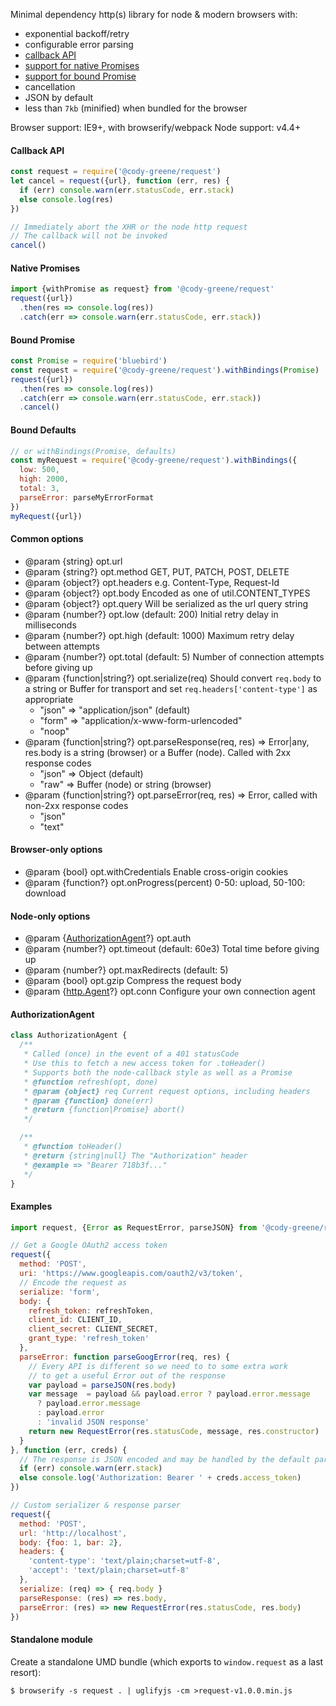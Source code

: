 Minimal dependency http(s) library for node & modern browsers with:
- exponential backoff/retry
- configurable error parsing
- [callback API](#callback-api)
- [support for native Promises](#native-promises)
- [support for bound Promise](#bound-promise)
- cancellation
- JSON by default
- less than `7kb` (minified) when bundled for the browser

Browser support: IE9+, with browserify/webpack
Node support: v4.4+

#### Callback API
```javascript
const request = require('@cody-greene/request')
let cancel = request({url}, function (err, res) {
  if (err) console.warn(err.statusCode, err.stack)
  else console.log(res)
})

// Immediately abort the XHR or the node http request
// The callback will not be invoked
cancel()
```

#### Native Promises
```javascript
import {withPromise as request} from '@cody-greene/request'
request({url})
  .then(res => console.log(res))
  .catch(err => console.warn(err.statusCode, err.stack))
```

#### Bound Promise
```javascript
const Promise = require('bluebird')
const request = require('@cody-greene/request').withBindings(Promise)
request({url})
  .then(res => console.log(res))
  .catch(err => console.warn(err.statusCode, err.stack))
  .cancel()
```

#### Bound Defaults
```javascript
// or withBindings(Promise, defaults)
const myRequest = require('@cody-greene/request').withBindings({
  low: 500,
  high: 2000,
  total: 3,
  parseError: parseMyErrorFormat
})
myRequest({url})
```

#### Common options
* @param {string} opt.url
* @param {string?} opt.method GET, PUT, PATCH, POST, DELETE
* @param {object?} opt.headers e.g. Content-Type, Request-Id
* @param {object?} opt.body Encoded as one of util.CONTENT_TYPES
* @param {object?} opt.query Will be serialized as the url query string
* @param {number?} opt.low (default: 200) Initial retry delay in milliseconds
* @param {number?} opt.high (default: 1000) Maximum retry delay between attempts
* @param {number?} opt.total (default: 5) Number of connection attempts before giving up
* @param {function|string?} opt.serialize(req) Should convert `req.body` to a string or Buffer for transport and set `req.headers['content-type']` as appropriate
  - "json" => "application/json" (default)
  - "form" => "application/x-www-form-urlencoded"
  - "noop"
* @param {function|string?} opt.parseResponse(req, res) => Error|any, res.body is a string (browser) or a Buffer (node). Called with 2xx response codes
  - "json" => Object (default)
  - "raw" => Buffer (node) or string (browser)
* @param {function|string?} opt.parseError(req, res) => Error, called with non-2xx response codes
  - "json"
  - "text"

#### Browser-only options
* @param {bool} opt.withCredentials Enable cross-origin cookies
* @param {function?} opt.onProgress(percent) 0-50: upload, 50-100: download

#### Node-only options
* @param {[AuthorizationAgent](#AuthorizationAgent)?} opt.auth
* @param {number?} opt.timeout (default: 60e3) Total time before giving up
* @param {number?} opt.maxRedirects (default: 5)
* @param {bool} opt.gzip Compress the request body
* @param {[http.Agent](https://nodejs.org/api/http.html#http_class_http_agent)?} opt.conn Configure your own connection agent

#### AuthorizationAgent
```javascript
class AuthorizationAgent {
  /**
   * Called (once) in the event of a 401 statusCode
   * Use this to fetch a new access token for .toHeader()
   * Supports both the node-callback style as well as a Promise
   * @function refresh(opt, done)
   * @param {object} req Current request options, including headers
   * @param {function} done(err)
   * @return {function|Promise} abort()
   */

  /**
   * @function toHeader()
   * @return {string|null} The "Authorization" header
   * @example => "Bearer 718b3f..."
   */
}
```

#### Examples
```javascript
import request, {Error as RequestError, parseJSON} from '@cody-greene/request'

// Get a Google OAuth2 access token
request({
  method: 'POST',
  uri: 'https://www.googleapis.com/oauth2/v3/token',
  // Encode the request as
  serialize: 'form',
  body: {
    refresh_token: refreshToken,
    client_id: CLIENT_ID,
    client_secret: CLIENT_SECRET,
    grant_type: 'refresh_token'
  },
  parseError: function parseGoogError(req, res) {
    // Every API is different so we need to to some extra work
    // to get a useful Error out of the response
    var payload = parseJSON(res.body)
    var message  = payload && payload.error ? payload.error.message
      ? payload.error.message
      : payload.error
      : 'invalid JSON response'
    return new RequestError(res.statusCode, message, res.constructor)
  }
}, function (err, creds) {
  // The response is JSON encoded and may be handled by the default parser
  if (err) console.warn(err.stack)
  else console.log('Authorization: Bearer ' + creds.access_token)
})

// Custom serializer & response parser
request({
  method: 'POST',
  url: 'http://localhost',
  body: {foo: 1, bar: 2},
  headers: {
    'content-type': 'text/plain;charset=utf-8',
    'accept': 'text/plain;charset=utf-8'
  },
  serialize: (req) => { req.body }
  parseResponse: (res) => res.body,
  parseError: (res) => new RequestError(res.statusCode, res.body)
})
```

#### Standalone module
Create a standalone UMD bundle (which exports to `window.request` as a last resort):
```
$ browserify -s request . | uglifyjs -cm >request-v1.0.0.min.js
```
